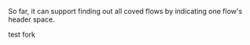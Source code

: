 So far, it can support finding out all coved flows by indicating one flow's header space. 

test fork
